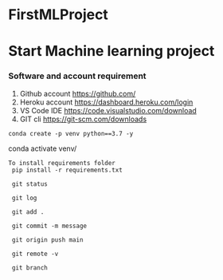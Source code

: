# FirstMLProject

# Start Machine learning project

### Software and account requirement

1. Github account  https://github.com/
2. Heroku account  https://dashboard.heroku.com/login
3. VS Code IDE     https://code.visualstudio.com/download
4. GIT cli         https://git-scm.com/downloads


```
conda create -p venv python==3.7 -y

```
conda activate venv/

```
To install requirements folder
 pip install -r requirements.txt

 git status

 git log

 git add .

 git commit -m message

 git origin push main 

 git remote -v

 git branch